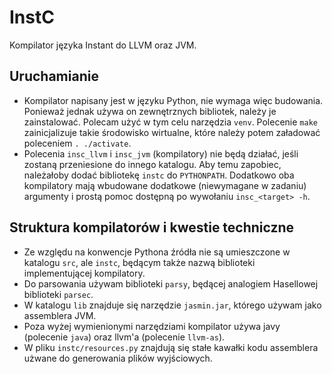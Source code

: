 # InstC

Kompilator języka Instant do LLVM oraz JVM.


## Uruchamianie
* Kompilator napisany jest w języku Python, nie wymaga więc budowania. Ponieważ jednak używa on
  zewnętrznych bibliotek, należy je zainstalować. Polecam użyć w tym celu narzędzia `venv`.
  Polecenie `make` zainicjalizuje takie środowisko wirtualne, które należy potem załadować
  poleceniem `. ./activate`.
* Polecenia `insc_llvm` i `insc_jvm` (kompilatory) nie będą działać, jeśli zostaną przeniesione
  do innego katalogu. Aby temu zapobiec, należałoby dodać bibliotekę `instc` do `PYTHONPATH`.
  Dodatkowo oba kompilatory mają wbudowane dodatkowe (niewymagane w zadaniu) argumenty i prostą
  pomoc dostępną po wywołaniu `insc_<target> -h`.

## Struktura kompilatorów i kwestie techniczne
* Ze względu na konwencje Pythona źródła nie są umieszczone w katalogu `src`, ale `instc`, będącym
  także nazwą biblioteki implementującej kompilatory.
* Do parsowania używam biblioteki `parsy`, będącej analogiem Hasellowej biblioteki `parsec`.
* W katalogu `lib` znajduje się narzędzie `jasmin.jar`, którego używam jako assemblera JVM.
* Poza wyżej wymienionymi narzędziami kompilator używa javy (polecenie `java`) oraz llvm'a
  (polecenie `llvm-as`).
* W pliku `instc/resources.py` znajdują się stałe kawałki kodu assemblera użwane do generowania
  plików wyjściowych.
